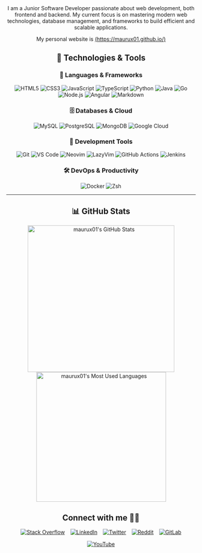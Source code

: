 <div align="center">
I am a Junior Software Developer passionate about web development, both frontend and backend. My current focus is on mastering modern web technologies, database management, and frameworks to build efficient and scalable applications.

My personal website is [(https://maurux01.github.io/)](https://maurux01.github.io/personalwebpage/)
</div>

<div align="center">

## 🚀 **Technologies & Tools**

### 📌 **Languages & Frameworks**
![HTML5](https://img.shields.io/badge/HTML5-E34F26?style=for-the-badge&logo=html5&logoColor=white)
![CSS3](https://img.shields.io/badge/CSS3-1572B6?style=for-the-badge&logo=css3&logoColor=white)
![JavaScript](https://img.shields.io/badge/JavaScript-F7DF1E?style=for-the-badge&logo=javascript&logoColor=black)
![TypeScript](https://img.shields.io/badge/TypeScript-3178C6?style=for-the-badge&logo=typescript&logoColor=white)
![Python](https://img.shields.io/badge/Python-3776AB?style=for-the-badge&logo=python&logoColor=white)
![Java](https://img.shields.io/badge/Java-ED8B00?style=for-the-badge&logo=openjdk&logoColor=white)
![Go](https://img.shields.io/badge/Go-00ADD8?style=for-the-badge&logo=go&logoColor=white)
![Node.js](https://img.shields.io/badge/Node.js-43853D?style=for-the-badge&logo=node.js&logoColor=white)
![Angular](https://img.shields.io/badge/Angular-DD0031?style=for-the-badge&logo=angular&logoColor=white)
![Markdown](https://img.shields.io/badge/Markdown-000000?style=for-the-badge&logo=markdown&logoColor=white)

### 🗄️ **Databases & Cloud**
![MySQL](https://img.shields.io/badge/MySQL-4479A1?style=for-the-badge&logo=mysql&logoColor=white)
![PostgreSQL](https://img.shields.io/badge/PostgreSQL-4169E1?style=for-the-badge&logo=postgresql&logoColor=white)
![MongoDB](https://img.shields.io/badge/MongoDB-47A248?style=for-the-badge&logo=mongodb&logoColor=white)
![Google Cloud](https://img.shields.io/badge/Google_Cloud-4285F4?style=for-the-badge&logo=google-cloud&logoColor=white)  

### 🔧 **Development Tools**
![Git](https://img.shields.io/badge/Git-F05032?style=for-the-badge&logo=git&logoColor=white)
![VS Code](https://img.shields.io/badge/VS_Code-007ACC?style=for-the-badge&logo=visual-studio-code&logoColor=white)
![Neovim](https://img.shields.io/badge/Neovim-57A143?style=for-the-badge&logo=neovim&logoColor=white)
![LazyVim](https://img.shields.io/badge/LazyVim-51A8B8?style=for-the-badge&logo=neovim&logoColor=white)
![GitHub Actions](https://img.shields.io/badge/GitHub_Actions-2088FF?style=for-the-badge&logo=github-actions&logoColor=white)
![Jenkins](https://img.shields.io/badge/Jenkins-D24939?style=for-the-badge&logo=jenkins&logoColor=white)

### 🛠️ **DevOps & Productivity**
![Docker](https://img.shields.io/badge/Docker-2496ED?style=for-the-badge&logo=docker&logoColor=white)
![Zsh](https://img.shields.io/badge/Zsh-4285F4?style=for-the-badge&logo=gnu&logoColor=white)  

---

## 📊 **GitHub Stats**  

<div align="center">
<div style="display: flex; justify-content: center; align-items: center; flex-direction: column;">
  <img width="390" src="https://github-readme-stats.vercel.app/api?username=maurux01&theme=transparent&count_private=true&show_icons=true&rank_icon=github&locale=en" alt="maurux01's GitHub Stats" />
 <img width="345" src="https://github-readme-stats.vercel.app/api/top-langs/?username=maurux01&layout=compact&theme=tokyonight&hide_border=true" alt="maurux01's Most Used Languages" />
</div>


## Connect with me 🤝🏻
<div style="display: flex; flex-wrap: wrap; gap: 15px; justify-content: center;">
  <a href="https://stackoverflow.com/users/28065944/mauro-infante" target="_blank">
    <img src="https://img.icons8.com/fluency/48/stackoverflow.png" alt="Stack Overflow">
  </a>
  <a href="https://linkedin.com/in/infmauro" target="_blank">
    <img src="https://img.icons8.com/fluency/48/linkedin.png" alt="LinkedIn">
  </a>
  <a href="https://twitter.com/maufel2" target="_blank">
    <img src="https://img.icons8.com/fluency/48/twitterx.png" alt="Twitter">
  </a>
  <a href="https://www.reddit.com/user/maxinff/" target="_blank">
    <img src="https://img.icons8.com/fluency/48/reddit.png" alt="Reddit">
  </a>
  <a href="https://gitlab.com/Maurux01" target="_blank">
    <img src="https://img.icons8.com/color/48/gitlab.png" alt="GitLab">
  </a>
  <a href="https://www.youtube.com/@maurux01" target="_blank">
    <img src="https://img.icons8.com/fluency/48/youtube-play.png" alt="YouTube">
  </a>
</div>
